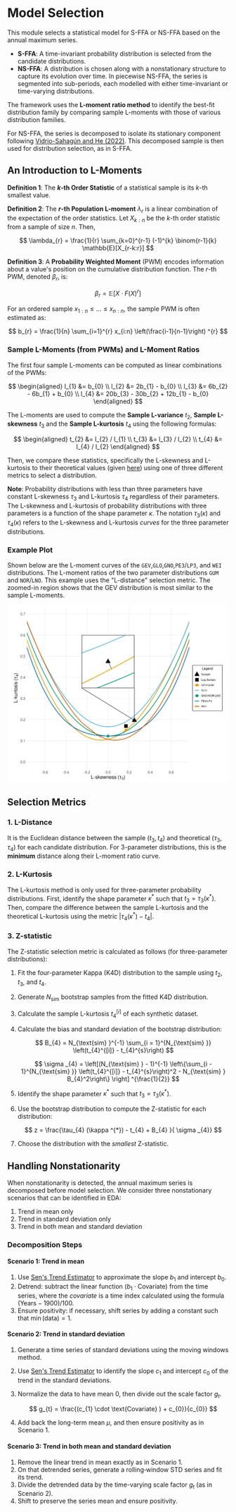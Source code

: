 # Model Selection

This module selects a statistical model for S-FFA or NS-FFA based on the annual maximum series.

- **S-FFA**: A time-invariant probability distribution is selected from the candidate distributions.
- **NS-FFA**: A distribution is chosen along with a nonstationary structure to capture its evolution over time. In piecewise NS-FFA, the series is segmented into sub-periods, each modelled with either time-invariant or time-varying distributions.

The framework uses the **L-moment ratio method** to identify the best-fit distribution family by comparing sample L-moments with those of various distribution families.

For NS-FFA, the series is decomposed to isolate its stationary component following [Vidrio-Sahagún and He (2022)](https://doi.org/10.1016/j.jhydrol.2022.128186).
This decomposed sample is then used for distribution selection, as in S-FFA.


## An Introduction to L-Moments

**Definition 1**: The **$k$-th Order Statistic** of a statistical sample is its $k$-th smallest value.

**Definition 2**: The **$r$-th Population L-moment** $\lambda_{r}$ is a linear combination of the expectation of the order statistics. Let $X_{k:n}$ be the $k$-th order statistic from a sample of size $n$. Then,

$$
\lambda_{r} = \frac{1}{r} \sum_{k=0}^{r-1} (-1)^{k} \binom{r-1}{k} \mathbb{E}[X_{r-k:r}]
$$

**Definition 3**: A **Probability Weighted Moment** (PWM) encodes information about a value's position on the cumulative distribution function. The $r$-th PWM, denoted $\beta_{r}$, is:

$$
\beta_{r} = \mathbb{E}[X \cdot  F(X)^{r}]
$$

For an ordered sample $x_{1:n} \leq  \dots  \leq  x_{n:n}$, the sample PWM is often estimated as:

$$
b_{r} = \frac{1}{n} \sum_{i=1}^{r} x_{i:n} \left(\frac{i-1}{n-1}\right) ^{r}
$$

### Sample L-Moments (from PWMs) and L-Moment Ratios

The first four sample L-moments can be computed as linear combinations of the PWMs:

$$
\begin{aligned}
l_{1} &= b_{0} \\
l_{2} &= 2b_{1} - b_{0} \\
l_{3} &= 6b_{2} - 6b_{1} + b_{0} \\
l_{4} &= 20b_{3} - 30b_{2} + 12b_{1} - b_{0}
\end{aligned}
$$

The L-moments are used to compute the **Sample L-variance** $t_{2}$, **Sample L-skewness** $t_{3}$ and the **Sample L-kurtosis** $t_{4}$ using the following formulas:

$$
\begin{aligned}
t_{2} &= l_{2} / l_{1} \\
t_{3} &= l_{3} / l_{2} \\ 
t_{4} &= l_{4} / l_{2}
\end{aligned}
$$ 

Then, we compare these statistics, specifically the L-skewness and L-kurtosis to their theoretical values (given [here](probability-distributions.md)) using one of three different metrics to select a distribution.

**Note**: Probability distributions with less than three parameters have constant L-skewness $\tau_{3}$ and L-kurtosis $\tau_{4}$ regardless of their parameters.
The L-skewness and L-kurtosis of probability distributions with three parameters is a function of the shape parameter $\kappa$.
The notation $\tau_{3}(\kappa)$ and $\tau_{4}(\kappa)$ refers to the L-skewness and L-kurtosis *curves* for the three parameter distributions.

### Example Plot

Shown below are the L-moment curves of the `GEV`,`GLO`,`GNO`,`PE3`/`LP3`, and `WEI` distributions.
The L-moment ratios of the two parameter distributions `GUM` and `NOR`/`LNO`.
This example uses the "L-distance" selection metric.
The zoomed-in region shows that the GEV distribution is most similar to the sample L-moments.

![](img/plot-lmom.png)

## Selection Metrics

### 1. L-Distance

It is the Euclidean distance between the sample $(t_3, t_4)$ and theoretical $(\tau_3, \tau_4)$ for each candidate distribution.
For 3-parameter distributions, this is the **minimum** distance along their L-moment ratio curve.

### 2. L-Kurtosis

The L-kurtosis method is only used for three-parameter probability distributions.
First, identify the shape parameter $\kappa^{*}$ such that $t_{3} = \tau _{3}(\kappa ^{*})$.
Then, compare the difference between the sample L-kurtosis and the theoretical L-kurtosis using the metric $|\tau_{4}(\kappa ^{*}) - t_{4} |$.

### 3. Z-statistic

The Z-statistic selection metric is calculated as follows (for three-parameter distributions):

1. Fit the four-parameter Kappa (K4D) distribution to the sample using $t_{2}$, $t_{3}$, and $t_{4}$.
2. Generate $N_{\text{sim}}$ bootstrap samples from the fitted K4D distribution.
3. Calculate the sample L-kurtosis $t_{4}^{[i]}$ of each synthetic dataset.
4. Calculate the bias and standard deviation of the bootstrap distribution:

    $$
    B_{4} = N_{\text{sim} }^{-1} \sum_{i = 1}^{N_{\text{sim} }} \left(t_{4}^{[i]} - t_{4}^{s}\right)
    $$

    $$
    \sigma _{4} = \left[(N_{\text{sim} } - 1)^{-1} \left\{\sum_{i - 1}^{N_{\text{sim} }} \left(t_{4}^{[i]} - t_{4}^{s}\right)^2 - N_{\text{sim} } B_{4}^2\right\} \right] ^{\frac{1}{2}}
    $$

5. Identify the shape parameter $\kappa^{*}$ such that $t_{3} = \tau _{3}(\kappa ^{*})$.
6. Use the bootstrap distribution to compute the Z-statistic for each distribution:

    $$
    z = \frac{\tau_{4} (\kappa ^{*}) - t_{4} + B_{4} }{ \sigma _{4}}
    $$

7. Choose the distribution with the *smallest* Z-statistic.

## Handling Nonstationarity

When nonstationarity is detected, the annual maximum series is decomposed before model selection. We consider three nonstationary scenarios that can be identified in EDA:

1. Trend in mean only
2. Trend in standard deviation only
3. Trend in both mean and standard deviation

### Decomposition Steps

#### Scenario 1: Trend in mean

1. Use [Sen's Trend Estimator](eda-trend-ams-mean.md#sens-trend-estimator) to approximate the slope $b_1$ and intercept $b_0$.
2. Detrend: subtract the linear function $(b_{1} \cdot \text{Covariate})$ from the time series, where the *covariate* is a time index calculated using the formula $(\text{Years} - 1900) / 100$.
3. Ensure positivity: if necessary, shift series by adding a constant such that $\min(\text{data}) = 1$.

#### Scenario 2: Trend in standard deviation

1. Generate a time series of standard deviations using the moving windows method.
2. Use [Sen's Trend Estimator](eda-trend-ams-variability.md#sens-trend-estimator) to identify the slope $c_{1}$ and intercept $c_{0}$ of the trend in the standard deviations.
3. Normalize the data to have mean $0$, then divide out the scale factor $g_{t}$.

    $$
    g_{t} = \frac{(c_{1} \cdot  \text{Covariate} ) + c_{0}}{c_{0}}
    $$

4. Add back the long-term mean $\mu$, and then ensure positivity as in Scenario 1.

#### Scenario 3: Trend in both mean and standard deviation

1. Remove the linear trend in mean exactly as in Scenario 1.
2. On that detrended series, generate a rolling‐window STD series and fit its trend.
3. Divide the detrended data by the time-varying scale factor $g_{t}$ (as in Scenario 2).
4. Shift to preserve the series mean and ensure positivity.
